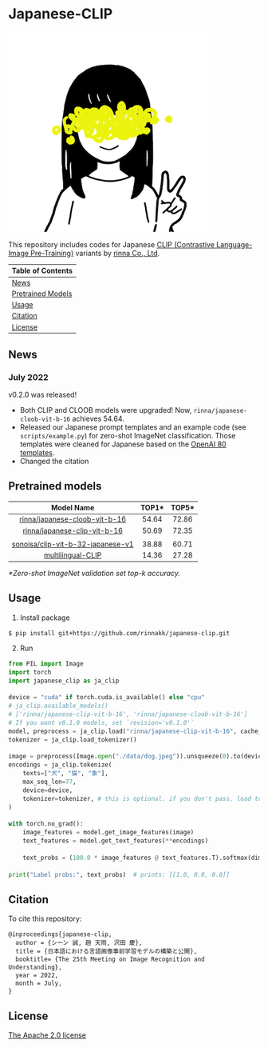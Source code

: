 # Japanese-CLIP
![rinna-icon](./data/rinna.png)

This repository includes codes for Japanese [CLIP (Contrastive Language-Image Pre-Training)](https://arxiv.org/abs/2103.00020) variants by [rinna Co., Ltd](https://rinna.co.jp/).

| Table of Contents |
|-|
| [News](#news) |
| [Pretrained Models](#Pretrained-Models) |
| [Usage](#Usage) |
| [Citation](#Citation) |
| [License](#License) |

## News
### July 2022
v0.2.0 was released!
- Both CLIP and CLOOB models were upgraded! Now, `rinna/japanese-cloob-vit-b-16` achieves 54.64.
- Released our Japanese prompt templates and an example code (see `scripts/example.py`) for zero-shot ImageNet classification. Those templates were cleaned for Japanese based on the [OpenAI 80 templates](https://github.com/openai/CLIP/blob/main/notebooks/Prompt_Engineering_for_ImageNet.ipynb).
- Changed the citation


## Pretrained models

| Model Name | TOP1\* |  TOP5\* |
|:--------:|:--:|:---:|
| [rinna/japanese-cloob-vit-b-16](https://huggingface.co/rinna/japanese-cloob-vit-b-16) | 54.64 | 72.86 | 
| [rinna/japanese-clip-vit-b-16](https://huggingface.co/rinna/japanese-clip-vit-b-16) | 50.69 | 72.35 |
| | | |
| [sonoisa/clip-vit-b-32-japanese-v1](https://huggingface.co/sonoisa/clip-vit-b-32-japanese-v1) | 38.88 | 60.71 |
| [multilingual-CLIP](https://huggingface.co/sentence-transformers/clip-ViT-B-32-multilingual-v1) | 14.36 | 27.28 |

*\*Zero-shot ImageNet validation set top-k accuracy.*

## Usage

1. Install package
```shell
$ pip install git+https://github.com/rinnakk/japanese-clip.git
```
2. Run
```python
from PIL import Image
import torch
import japanese_clip as ja_clip

device = "cuda" if torch.cuda.is_available() else "cpu"
# ja_clip.available_models()
# ['rinna/japanese-clip-vit-b-16', 'rinna/japanese-cloob-vit-b-16']
# If you want v0.1.0 models, set `revision='v0.1.0'`
model, preprocess = ja_clip.load("rinna/japanese-clip-vit-b-16", cache_dir="/tmp/japanese_clip", device=device)
tokenizer = ja_clip.load_tokenizer()

image = preprocess(Image.open("./data/dog.jpeg")).unsqueeze(0).to(device)
encodings = ja_clip.tokenize(
    texts=["犬", "猫", "象"],
    max_seq_len=77,
    device=device,
    tokenizer=tokenizer, # this is optional. if you don't pass, load tokenizer each time
)

with torch.no_grad():
    image_features = model.get_image_features(image)
    text_features = model.get_text_features(**encodings)
    
    text_probs = (100.0 * image_features @ text_features.T).softmax(dim=-1)

print("Label probs:", text_probs)  # prints: [[1.0, 0.0, 0.0]]
```

## Citation 
To cite this repository:
```shell
@inproceedings{japanese-clip,
  author = {シーン 誠, 趙 天雨, 沢田 慶},
  title = {日本語における言語画像事前学習モデルの構築と公開},
  booktitle= {The 25th Meeting on Image Recognition and Understanding},
  year = 2022,
  month = July,
}
```

## License
[The Apache 2.0 license](https://www.apache.org/licenses/LICENSE-2.0)